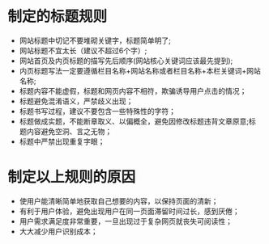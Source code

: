 # 制定的标题规则
- 网站标题中切记不要堆砌关键字，标题简单明了;
- 网站标题不宜太长（建议不超过6个字）;
- 网站首页及内页标题的描写先后顺序(网站核心关键词应该最先提到);
- 内页标题写法一定要遵循栏目名称+网站名称或者栏目名称+本栏关键词+网站名称;
- 标题内容不能虚假，标题和网页内容不相符，欺骗诱导用户点击的情况；
- 标题避免混淆语义，严禁歧义出现；
- 标题书写过程，建议不要包含一些特殊性的字符；
- 标题做成实题，不能断章取义、以偏概全，避免因修改标题违背文章原意;标题内容避免空洞、言之无物；
- 标题中严禁出现重复字眼；
# 制定以上规则的原因
- 使用户能清晰简单地获取自己想要的内容，以保持页面的清新；
- 有利于用户体验，避免出现用户在同一页面滞留时间过长，感到厌倦；
- 用户需求满足度非常重要，一旦出现过于复杂网页就丧失可阅读性；
- 大大减少用户识别成本；
